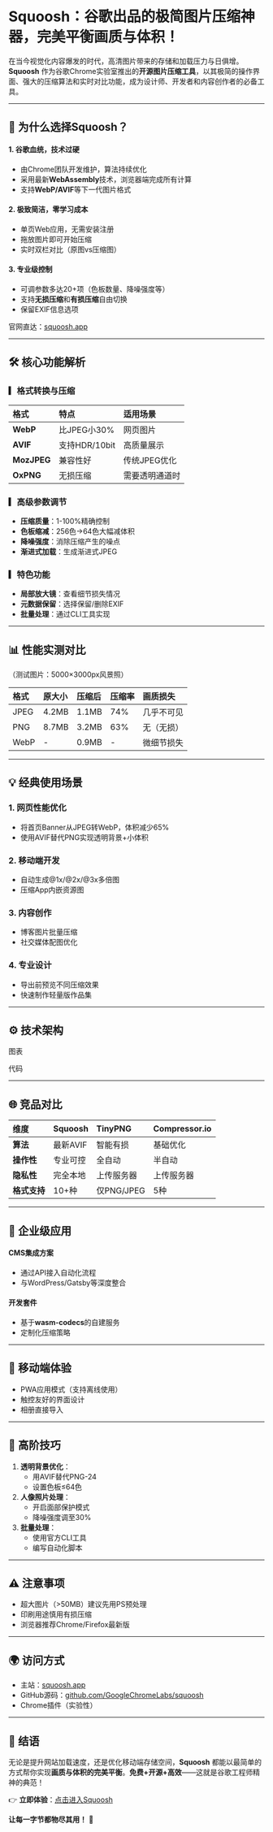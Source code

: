 # **Squoosh：谷歌出品的极简图片压缩神器，完美平衡画质与体积！**

在当今视觉化内容爆发的时代，高清图片带来的存储和加载压力与日俱增。**Squoosh** 作为谷歌Chrome实验室推出的**开源图片压缩工具**，以其极简的操作界面、强大的压缩算法和实时对比功能，成为设计师、开发者和内容创作者的必备工具。

------

## **🎯 为什么选择Squoosh？**

#### **1. 谷歌血统，技术过硬**

- 由Chrome团队开发维护，算法持续优化
- 采用最新**WebAssembly**技术，浏览器端完成所有计算
- 支持**WebP/AVIF**等下一代图片格式

#### **2. 极致简洁，零学习成本**

- 单页Web应用，无需安装注册
- 拖放图片即可开始压缩
- 实时双栏对比（原图vs压缩图）

#### **3. 专业级控制**

- 可调参数多达20+项（色板数量、降噪强度等）
- 支持**无损压缩**和**有损压缩**自由切换
- 保留EXIF信息选项

官网直达：[squoosh.app](https://squoosh.app/)

------

## **🛠️ 核心功能解析**

### **▎格式转换与压缩**

| 格式        | 特点          | 适用场景       |
| :---------- | :------------ | :------------- |
| **WebP**    | 比JPEG小30%   | 网页图片       |
| **AVIF**    | 支持HDR/10bit | 高质量展示     |
| **MozJPEG** | 兼容性好      | 传统JPEG优化   |
| **OxPNG**   | 无损压缩      | 需要透明通道时 |

### **▎高级参数调节**

- **压缩质量**：1-100%精确控制
- **色板缩减**：256色→64色大幅减体积
- **降噪强度**：消除压缩产生的噪点
- **渐进式加载**：生成渐进式JPEG

### **▎特色功能**

- **局部放大镜**：查看细节损失情况
- **元数据保留**：选择保留/删除EXIF
- **批量处理**：通过CLI工具实现

------

## **📊 性能实测对比**

（测试图片：5000×3000px风景照）

| 格式 | 原大小 | 压缩后 | 压缩率 | 画质损失   |
| :--- | :----- | :----- | :----- | :--------- |
| JPEG | 4.2MB  | 1.1MB  | 74%    | 几乎不可见 |
| PNG  | 8.7MB  | 3.2MB  | 63%    | 无（无损） |
| WebP | -      | 0.9MB  | -      | 微细节损失 |

------

## **💡 经典使用场景**

### **1. 网页性能优化**

- 将首页Banner从JPEG转WebP，体积减少65%
- 使用AVIF替代PNG实现透明背景+小体积

### **2. 移动端开发**

- 自动生成@1x/@2x/@3x多倍图
- 压缩App内嵌资源图

### **3. 内容创作**

- 博客图片批量压缩
- 社交媒体配图优化

### **4. 专业设计**

- 导出前预览不同压缩效果
- 快速制作轻量版作品集

------

## **⚙️ 技术架构**

图表

代码



------

## **🌐 竞品对比**

| 维度         | Squoosh  | TinyPNG    | Compressor.io |
| :----------- | :------- | :--------- | :------------ |
| **算法**     | 最新AVIF | 智能有损   | 基础优化      |
| **操作性**   | 专业可控 | 全自动     | 半自动        |
| **隐私性**   | 完全本地 | 上传服务器 | 上传服务器    |
| **格式支持** | 10+种    | 仅PNG/JPEG | 5种           |

------

## **🚀 企业级应用**

#### **CMS集成方案**

- 通过API接入自动化流程
- 与WordPress/Gatsby等深度整合

#### **开发套件**

- 基于**wasm-codecs**的自建服务
- 定制化压缩策略

------

## **📱 移动端体验**

- PWA应用模式（支持离线使用）
- 触控友好的界面设计
- 相册直接导入

------

## **💎 高阶技巧**

1. **透明背景优化**：
   - 用AVIF替代PNG-24
   - 设置色板≤64色
2. **人像照片处理**：
   - 开启面部保护模式
   - 降噪强度调至30%
3. **批量处理**：
   - 使用官方CLI工具
   - 编写自动化脚本

------

## **⚠️ 注意事项**

- 超大图片（>50MB）建议先用PS预处理
- 印刷用途慎用有损压缩
- 浏览器推荐Chrome/Firefox最新版

------

## **🌍 访问方式**

- 主站：[squoosh.app](https://squoosh.app/)
- GitHub源码：[github.com/GoogleChromeLabs/squoosh](https://github.com/GoogleChromeLabs/squoosh)
- Chrome插件（实验性）

------

## **📣 结语**

无论是提升网站加载速度，还是优化移动端存储空间，**Squoosh** 都能以最简单的方式帮你实现**画质与体积的完美平衡**。**免费+开源+高效**——这就是谷歌工程师精神的典范！

👉 **立即体验**：[点击进入Squoosh](https://squoosh.app/)

**让每一字节都物尽其用！** 🚀

